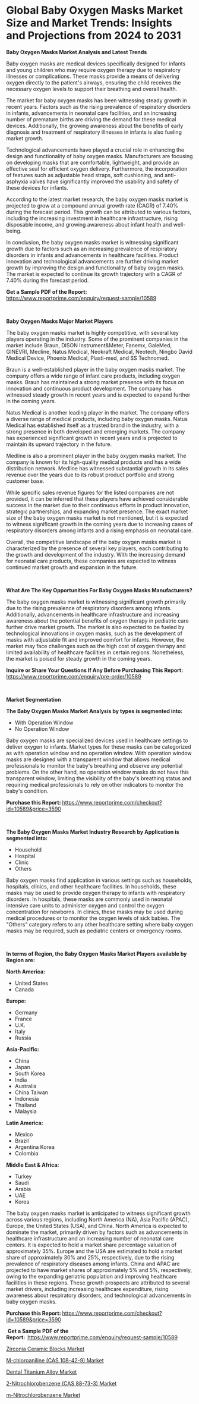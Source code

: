 <p><h1>Global Baby Oxygen Masks Market Size and Market Trends: Insights and Projections from 2024 to 2031</h1></p><p><strong>Baby Oxygen Masks Market Analysis and Latest Trends</strong></p>
<p><p>Baby oxygen masks are medical devices specifically designed for infants and young children who may require oxygen therapy due to respiratory illnesses or complications. These masks provide a means of delivering oxygen directly to the patient's airways, ensuring the child receives the necessary oxygen levels to support their breathing and overall health.</p><p>The market for baby oxygen masks has been witnessing steady growth in recent years. Factors such as the rising prevalence of respiratory disorders in infants, advancements in neonatal care facilities, and an increasing number of premature births are driving the demand for these medical devices. Additionally, the growing awareness about the benefits of early diagnosis and treatment of respiratory illnesses in infants is also fueling market growth.</p><p>Technological advancements have played a crucial role in enhancing the design and functionality of baby oxygen masks. Manufacturers are focusing on developing masks that are comfortable, lightweight, and provide an effective seal for efficient oxygen delivery. Furthermore, the incorporation of features such as adjustable head straps, soft cushioning, and anti-asphyxia valves have significantly improved the usability and safety of these devices for infants.</p><p>According to the latest market research, the baby oxygen masks market is projected to grow at a compound annual growth rate (CAGR) of 7.40% during the forecast period. This growth can be attributed to various factors, including the increasing investment in healthcare infrastructure, rising disposable income, and growing awareness about infant health and well-being.</p><p>In conclusion, the baby oxygen masks market is witnessing significant growth due to factors such as an increasing prevalence of respiratory disorders in infants and advancements in healthcare facilities. Product innovation and technological advancements are further driving market growth by improving the design and functionality of baby oxygen masks. The market is expected to continue its growth trajectory with a CAGR of 7.40% during the forecast period.</p></p>
<p><strong>Get a Sample PDF of the Report:&nbsp;</strong> <a href="https://www.reportprime.com/enquiry/request-sample/10589">https://www.reportprime.com/enquiry/request-sample/10589</a></p>
<p>&nbsp;</p>
<p><strong>Baby Oxygen Masks Major Market Players</strong></p>
<p><p>The baby oxygen masks market is highly competitive, with several key players operating in the industry. Some of the prominent companies in the market include Braun, DISON Instrument&Meter, Fanemx, GaleMed, GINEVRI, Medline, Natus Medical, Neokraft Medical, Neotech, Ningbo David Medical Device, Phoenix Medical, Plasti-med, and SS Technomed.</p><p>Braun is a well-established player in the baby oxygen masks market. The company offers a wide range of infant care products, including oxygen masks. Braun has maintained a strong market presence with its focus on innovation and continuous product development. The company has witnessed steady growth in recent years and is expected to expand further in the coming years.</p><p>Natus Medical is another leading player in the market. The company offers a diverse range of medical products, including baby oxygen masks. Natus Medical has established itself as a trusted brand in the industry, with a strong presence in both developed and emerging markets. The company has experienced significant growth in recent years and is projected to maintain its upward trajectory in the future.</p><p>Medline is also a prominent player in the baby oxygen masks market. The company is known for its high-quality medical products and has a wide distribution network. Medline has witnessed substantial growth in its sales revenue over the years due to its robust product portfolio and strong customer base.</p><p>While specific sales revenue figures for the listed companies are not provided, it can be inferred that these players have achieved considerable success in the market due to their continuous efforts in product innovation, strategic partnerships, and expanding market presence. The exact market size of the baby oxygen masks market is not mentioned, but it is expected to witness significant growth in the coming years due to increasing cases of respiratory disorders among infants and a rising emphasis on neonatal care.</p><p>Overall, the competitive landscape of the baby oxygen masks market is characterized by the presence of several key players, each contributing to the growth and development of the industry. With the increasing demand for neonatal care products, these companies are expected to witness continued market growth and expansion in the future.</p></p>
<p>&nbsp;</p>
<p><strong>What Are The Key Opportunities For Baby Oxygen Masks Manufacturers?</strong></p>
<p><p>The baby oxygen masks market is witnessing significant growth primarily due to the rising prevalence of respiratory disorders among infants. Additionally, advancements in healthcare infrastructure and increasing awareness about the potential benefits of oxygen therapy in pediatric care further drive market growth. The market is also expected to be fueled by technological innovations in oxygen masks, such as the development of masks with adjustable fit and improved comfort for infants. However, the market may face challenges such as the high cost of oxygen therapy and limited availability of healthcare facilities in certain regions. Nonetheless, the market is poised for steady growth in the coming years.</p></p>
<p><strong>Inquire or Share Your Questions If Any Before Purchasing This Report:</strong> <a href="https://www.reportprime.com/enquiry/pre-order/10589">https://www.reportprime.com/enquiry/pre-order/10589</a></p>
<p>&nbsp;</p>
<p><strong>Market Segmentation</strong></p>
<p><strong>The Baby Oxygen Masks Market Analysis by types is segmented into:</strong></p>
<p><ul><li>With Operation Window</li><li>No Operation Window</li></ul></p>
<p><p>Baby oxygen masks are specialized devices used in healthcare settings to deliver oxygen to infants. Market types for these masks can be categorized as with operation window and no operation window. With operation window masks are designed with a transparent window that allows medical professionals to monitor the baby's breathing and observe any potential problems. On the other hand, no operation window masks do not have this transparent window, limiting the visibility of the baby's breathing status and requiring medical professionals to rely on other indicators to monitor the baby's condition.</p></p>
<p><strong>Purchase this Report:&nbsp;</strong><a href="https://www.reportprime.com/checkout?id=10589&price=3590">https://www.reportprime.com/checkout?id=10589&price=3590</a></p>
<p>&nbsp;</p>
<p><strong>The Baby Oxygen Masks Market Industry Research by Application is segmented into:</strong></p>
<p><ul><li>Household</li><li>Hospital</li><li>Clinic</li><li>Others</li></ul></p>
<p><p>Baby oxygen masks find application in various settings such as households, hospitals, clinics, and other healthcare facilities. In households, these masks may be used to provide oxygen therapy to infants with respiratory disorders. In hospitals, these masks are commonly used in neonatal intensive care units to administer oxygen and control the oxygen concentration for newborns. In clinics, these masks may be used during medical procedures or to monitor the oxygen levels of sick babies. The "Others" category refers to any other healthcare setting where baby oxygen masks may be required, such as pediatric centers or emergency rooms.</p></p>
<p>&nbsp;</p>
<p><strong>In terms of Region, the Baby Oxygen Masks Market Players available by Region are:</strong></p>
<p>
    <p> <strong> North America: </strong>
        <ul>
            <li>United States</li>
            <li>Canada</li>
        </ul>
        </p> 
    <p> <strong> Europe: </strong>
        <ul>
            <li>Germany</li>
            <li>France</li>
            <li>U.K.</li>
            <li>Italy</li>
            <li>Russia</li>
        </ul>
        </p> 
    <p> <strong> Asia-Pacific: </strong>
        <ul>
            <li>China</li>
            <li>Japan</li>
            <li>South Korea</li>
            <li>India</li>
            <li>Australia</li>
            <li>China Taiwan</li>
            <li>Indonesia</li>
            <li>Thailand</li>
            <li>Malaysia</li>
        </ul>
        </p> 
    <p> <strong> Latin America: </strong>
        <ul>
            <li>Mexico</li>
            <li>Brazil</li>
            <li>Argentina Korea</li>
            <li>Colombia</li>
        </ul>
        </p> 
    <p> <strong> Middle East & Africa: </strong>
        <ul>
            <li>Turkey</li>
            <li>Saudi</li>
            <li>Arabia</li>
            <li>UAE</li>
            <li>Korea</li>
        </ul>
    </p>
    </p>
<p><p>The baby oxygen masks market is anticipated to witness significant growth across various regions, including North America (NA), Asia Pacific (APAC), Europe, the United States (USA), and China. North America is expected to dominate the market, primarily driven by factors such as advancements in healthcare infrastructure and an increasing number of neonatal care centers. It is expected to hold a market share percentage valuation of approximately 35%. Europe and the USA are estimated to hold a market share of approximately 30% and 25%, respectively, due to the rising prevalence of respiratory diseases among infants. China and APAC are projected to have market shares of approximately 5% and 5%, respectively, owing to the expanding geriatric population and improving healthcare facilities in these regions. These growth prospects are attributed to several market drivers, including increasing healthcare expenditure, rising awareness about respiratory disorders, and technological advancements in baby oxygen masks.</p></p>
<p><strong>Purchase this Report: </strong><a href="https://www.reportprime.com/checkout?id=10589&price=3590">https://www.reportprime.com/checkout?id=10589&price=3590</a></p>
<p>&nbsp;<strong>Get a Sample PDF of the Report:&nbsp;&nbsp;</strong><a href="https://www.reportprime.com/enquiry/request-sample/10589">https://www.reportprime.com/enquiry/request-sample/10589</a></p>
<p><strong></strong></p>
<p><p><a href="https://medium.com/p/c46e10b53183/edit">Zirconia Ceramic Blocks Market</a></p><p><a href="https://medium.com/p/86f81e491cb9/edit">M-chloroaniline (CAS 108-42-9) Market</a></p><p><a href="https://medium.com/p/7453c3c6e359/edit">Dental Titanium Alloy Market</a></p><p><a href="https://medium.com/p/4caadf0fa592/edit">2-Nitrochlorobenzene (CAS 88-73-3) Market</a></p><p><a href="https://medium.com/p/73e140d1e56c/edit">m-Nitrochlorobenzene Market</a></p></p>